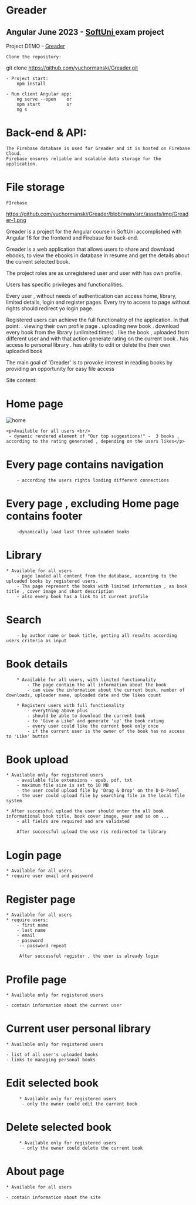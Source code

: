<h1>Greader</h1>

<h2>Angular June 2023 - <a href="https://softuni.bg" target=_blank alt="Softuni page">SoftUni </a>exam project</h2>

<p>Project DEMO - <a href="https://greader.vercel.app" target="_blank">Greader</a></p>

    Clone the repository:

git clone https://github.com/yuchormanski/Greader.git

    - Project start:
        npm install

    - Run client Angular app:
        ng serve --open    or
        npm start          or
        ng s

# Back-end & API:

    The Firebase database is used for Greader and it is hosted on Firebase Cloud.
    Firebase ensures reliable and scalable data storage for the application.

# File storage

    FIrebase

https://github.com/yuchormanski/Greader/blob/main/src/assets/img/Greader-1.png

Greader is a project for the Angular course in SoftUni accomplished with Angular 16 for the frontend and Firebase for back-end.

Greader is a web application that allows users to share and download ebooks, to view the ebooks in database in resume and get the details about the current selected book.

The project roles are as unregistered user and user with has own profile.

Users has specific privileges and functionalities.

Every user , without needs of authentication can access home, library, limited details, login and register pages.
Every try to access to page without rights should redirect yo login page.

Registered users can achieve the full functionality of the application. In that point:
. viewing their own profile page
. uploading new book
. download every book from the library (unlimited times)
. like the book , uploaded from different user and with that action generate rating on the current book
. has access to personal library
. has ability to edit or delete the their own uploaded book

The main goal of 'Greader' is to provoke interest in reading books by providing an opportunity for easy file access

Site content:

# Home page

![home](https://github.com/yuchormanski/Greader/assets/693307/ed7ece35-24e4-4893-9742-68bcf524e69c)

    <p>Available for all users <br/>
     - dynamic rendered element of "Our top suggestions!" -  3 books , according to the rating generated , depending on the users likes</p>

# Every page contains navigation

        - according the users rights loading different connections

# Every page , excluding Home page contains footer

        -dynamically load last three uploaded books

# Library

    * Available for all users
        - page loaded all content from the database, according to the uploaded books by registered users.
        - Tha page represent the books with limited information , as book title , cover image and short description
        - also every book has a link to it current profile

# Search

        - by author name or book title, getting all results according users criteria as input

# Book details

        * Available for all users, with limited functionality
            - The page contain the all information about the book
            - can view the information about the current book, number of downloads, uploader name, uploaded date and the likes count

        * Registers users with full functionality
            - everything above plus
            - should be able to download the current book
            - to 'Give a Like" and generate 'up' the book rating
            - every user could like the current book only once
            - if the current user is the owner of the book has no access to 'Like' button

# Book upload

    * Available only for registered users
        - available file extensions - epub, pdf, txt
        - maximum file size is set to 10 MB
        - the user could upload file by 'Drag & Drop' on the D-D-Panel
        - the user could upload file by searching file in the local file system

    * After successful upload the user should enter the all book informational book title, book cover image, year and so on ...
        - all fields are required and are validated

        After successful upload the use ris redirected to library

# Login page

    * Available for all users
    * require user email and password

# Register page

    * Available for all users
    * require users:
        - first name
        - last name
        - email
        - password
         -- password repeat

         After successful register , the user is already login

# Profile page

    * Available only for registered users

    - contain information about the current user

# Current user personal library

    * Available only for registered users

    - list of all user's uploaded books
    - links to managing personal books

# Edit selected book

         * Available only for registered users
          - only the owner could edit the current book

# Delete selected book

         * Available only for registered users
          - only the owner could delete the current book

# About page

    * Available for all users

    - contain information about the site
